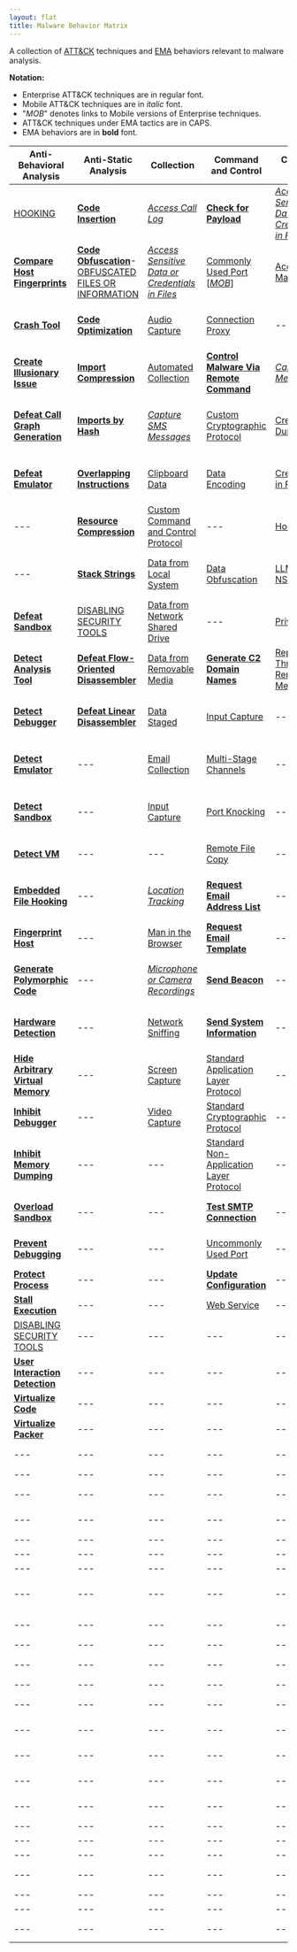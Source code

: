 ```yaml
---
layout: flat
title: Malware Behavior Matrix
---
```

A collection of [ATT&CK](https://attack.mitre.org) techniques and [EMA](https://collaborate.mitre.org/ema/index.php/ema:Main_Page) behaviors relevant to malware analysis.

**Notation:**
* Enterprise ATT&CK techniques are in regular font.
* Mobile ATT&CK techniques are in *italic* font.
* "*MOB*" denotes links to Mobile versions of Enterprise techniques.
* ATT&CK techniques under EMA tactics are in CAPS.
* EMA behaviors are in **bold** font.

|Anti-Behavioral Analysis|Anti-Static Analysis|Collection|Command and Control|Credential Access|Defense Evasion|Discovery|Effects|Execution|Exfiltration|Lateral Movement|Persistence|Privilege Escalation|
|------------------------|--------------------|----------|-------------------|-----------------|---------------|---------|-------|---------|------------|----------------|-----------|--------------------|
|[HOOKING](https://attack.mitre.org/wiki/Technique/T1179)|[**Code Insertion**](https://collaborate.mitre.org/ema/index.php/Ema-1008)|[*Access Call Log*](https://attack.mitre.org/mobile/index.php/Technique/MOB-T1036)|[**Check for Payload**](https://collaborate.mitre.org/ema/index.php/Ema-1236)|[*Access Sensitive Data or Credentials in Files*](https://attack.mitre.org/mobile/index.php/Technique/MOB-T1012)|[Access Token Manipulation](https://attack.mitre.org/wiki/Technique/T1134)|[Account Discovery](https://attack.mitre.org/wiki/Technique/T1087)|[**Access Premium Service**](https://collaborate.mitre.org/ema/index.php/Ema-1178)|[AppleScript](https://attack.mitre.org/wiki/Technique/T1155)|[Automated Exfiltration](https://attack.mitre.org/wiki/Technique/T1020)|[AppleScript](https://attack.mitre.org/wiki/Technique/T1155)|[.bash_profile and .bashrc](https://attack.mitre.org/wiki/Technique/T1156)|[Application Shimming](https://attack.mitre.org/wiki/Technique/T1138)|
|[**Compare Host Fingerprints**](https://collaborate.mitre.org/ema/index.php/Ema-1120)|[**Code Obfuscation**](https://collaborate.mitre.org/ema/index.php/Ema-1004)-[OBFUSCATED FILES OR INFORMATION](https://attack.mitre.org/wiki/Technique/T1027)|[*Access Sensitive Data or Credentials in Files*](https://attack.mitre.org/mobile/index.php/Technique/MOB-T1012)|[Commonly Used Port](https://attack.mitre.org/wiki/Technique/T1043) [[*MOB*]](https://attack.mitre.org/mobile/index.php/Technique/MOB-T1039)|[Account Manipulation](https://attack.mitre.org/wiki/Technique/T1090)|[*Application Discovery*](https://attack.mitre.org/mobile/index.php/Technique/MOB-T1021)|[*Application Discovery*](https://attack.mitre.org/mobile/index.php/Technique/MOB-T1021)|[**Click Fraud**](https://collaborate.mitre.org/ema/index.php/Ema-1179)|[Command-Line Interface](https://attack.mitre.org/wiki/Technique/T1059)|[Data Compressed](https://attack.mitre.org/wiki/Technique/T1002)|[**Autonomous Remote Infection**](https://collaborate.mitre.org/ema/index.php/Ema-1216)|[Application Shimming](https://attack.mitre.org/wiki/Technique/T1138)|[Bypass User Account Control](https://attack.mitre.org/wiki/Technique/T1088)|
|[**Crash Tool**](https://collaborate.mitre.org/ema/index.php/Ema-1049)|[**Code Optimization**](https://collaborate.mitre.org/ema/index.php/Ema-1037)|[Audio Capture](https://attack.mitre.org/wiki/Technique/T1123)|[Connection Proxy](https://attack.mitre.org/wiki/Technique/T1090)|---|[Binary Padding](https://attack.mitre.org/wiki/Technique/T1009)|[Application Window Discovery](https://attack.mitre.org/wiki/Technique/T1010)|[**Consume System Resources**](https://collaborate.mitre.org/ema/index.php/Ema-1177)|[Dynamic Data Exchange](https://attack.mitre.org/wiki/Technique/T1173)|[Data Encrypted](https://attack.mitre.org/wiki/Technique/T1022)|[Distributed Component Object Model](https://attack.mitre.org/wiki/Technique/T1175)|[BITS Jobs](https://attack.mitre.org/wiki/Technique/T1197)|[Explotation for Privilege Escalation](https://attack.mitre.org/wiki/Technique/T1068)|
|[**Create Illusionary Issue**](https://collaborate.mitre.org/ema/index.php/Ema-1031)|[**Import Compression**](https://collaborate.mitre.org/ema/index.php/Ema-1030)|[Automated Collection](https://attack.mitre.org/wiki/Technique/T1119)|[**Control Malware Via Remote Command**](https://collaborate.mitre.org/ema/index.php/Ema-1241)|[*Capture SMS Messages*](https://attack.mitre.org/mobile/index.php/Technique/MOB-T1015)|[BITS Jobs](https://attack.mitre.org/wiki/Technique/T1197)|[*Device Type Discovery*](https://attack.mitre.org/mobile/index.php/Technique/MOB-T1022)|[**Denial of Service**](https://collaborate.mitre.org/ema/index.php/Ema-1175)|[Execution through API](https://attack.mitre.org/wiki/Technique/T1106)|[Exfiltration Over Alternative Protocol](https://attack.mitre.org/wiki/Technique/T1048)|[Exploitation of Remote Services](https://attack.mitre.org/wiki/Technique/T1210)|[Bootkit](https://attack.mitre.org/wiki/Technique/T1067)|[File System Permissions Weakness](https://attack.mitre.org/wiki/Technique/T1044)|
|[**Defeat Call Graph Generation**](https://collaborate.mitre.org/ema/index.php/Ema-1228)|[**Imports by Hash**](https://collaborate.mitre.org/ema/index.php/Ema-1036)|[*Capture SMS Messages*](https://attack.mitre.org/mobile/index.php/Technique/MOB-T1015)|[Custom Cryptographic Protocol](https://attack.mitre.org/wiki/Technique/T1024)|[Credential Dumping](https://attack.mitre.org/wiki/Technique/T1003)|[Bypass User Account Control](https://attack.mitre.org/wiki/Technique/T1088)|[*Local Network Configuration Discovery*](https://attack.mitre.org/mobile/index.php/Technique/MOB-T1025)|[**Destroy Hardware**](https://collaborate.mitre.org/ema/index.php/Ema-1196)|[Execution through Module Load](https://attack.mitre.org/wiki/Technique/T1129)|[Exfiltration Over Command and Control Channel](https://attack.mitre.org/wiki/Technique/T1041)|[Pass the Hash](https://attack.mitre.org/wiki/Technique/T1075)|[Change Default File Association](https://attack.mitre.org/wiki/Technique/T1042)|[Hooking](https://attack.mitre.org/wiki/Technique/T1179)|
|[**Defeat Emulator**](https://collaborate.mitre.org/ema/index.php/Ema-1268)|[**Overlapping Instructions**](https://collaborate.mitre.org/ema/index.php/Ema-1038)|[Clipboard Data](https://attack.mitre.org/wiki/Technique/T1115)|[Data Encoding](https://attack.mitre.org/wiki/Technique/T1132)|[Credentials in Files](https://attack.mitre.org/wiki/Technique/T1081)|[Code Signing](https://attack.mitre.org/wiki/Technique/T1116)|[Network Service Scanning](https://attack.mitre.org/wiki/Technique/T1046)|[**Encrypt Files**](https://collaborate.mitre.org/ema/index.php/Ema-1122)|[Exploitation for Client Execution](https://attack.mitre.org/wiki/Technique/T1202)|[Exfiltration Over Other Network Medium](https://attack.mitre.org/wiki/Technique/T1011)|[Remote Desktop Protocol](https://attack.mitre.org/wiki/Technique/T1076)|[Component Object Model Hijacking](https://attack.mitre.org/wiki/Technique/T1122)|[Image File Execution Options Injection](https://attack.mitre.org/wiki/Technique/T1183)|
|---|[**Resource Compression**](https://collaborate.mitre.org/ema/index.php/Ema-1039)|[Custom Command and Control Protocol](https://attack.mitre.org/wiki/Technique/T1094)|---|[Hooking](https://attack.mitre.org/wiki/Technique/T1179)|[Component Object Model Hijacking](https://attack.mitre.org/wiki/Technique/T1122)|[Peripheral Device Discovery](https://attack.mitre.org/wiki/Technique/T1120)|[**Erase Data**](https://collaborate.mitre.org/ema/index.php/Ema-1195)|[**Install Legitimate Software**](https://collaborate.mitre.org/ema/index.php/Ema-1137)|[Exfiltration Over Physical Medium](https://attack.mitre.org/wiki/Technique/T1052)|[Remote File Copy](https://attack.mitre.org/wiki/Technique/T1105)|[File System Permissions Weakness](https://attack.mitre.org/wiki/Technique/T1044)|[Launch Daemon](https://attack.mitre.org/wiki/Technique/T1160)|
|---|[**Stack Strings**](https://collaborate.mitre.org/ema/index.php/Ema-1044)|[Data from Local System](https://attack.mitre.org/wiki/Technique/T1005)|[Data Obfuscation](https://attack.mitre.org/wiki/Technique/T1001)|[LLMNR/NBT-NS Poisoning](https://attack.mitre.org/wiki/Technique/T1171)|[DCShadow](https://attack.mitre.org/wiki/Technique/T1207)|[Process Discovery](https://attack.mitre.org/wiki/Technique/T1057)|[**Manipulate File System Data**](https://collaborate.mitre.org/ema/index.php/Ema-1127)|[**Install Secondary Malware**](https://collaborate.mitre.org/ema/index.php/Ema-1138)|---|[Replication Through Removable Media](https://attack.mitre.org/wiki/Technique/T1091)|[Hidden File and Directories](https://attack.mitre.org/wiki/Technique/T1158)|[Process Injection](https://attack.mitre.org/wiki/Technique/T1055)|
|[**Defeat Sandbox**](https://collaborate.mitre.org/ema/index.php/Ema-1027)|[DISABLING SECURITY TOOLS](https://attack.mitre.org/wiki/Technique/T1089)|[Data from Network Shared Drive](https://attack.mitre.org/wiki/Technique/T1039)|---|[Private Keys](https://attack.mitre.org/wiki/Technique/T1145)|[Deobfuscate/Decode Files or Information](https://attack.mitre.org/wiki/Technique/T1140)|[Query Registry](https://attack.mitre.org/wiki/Technique/T1012)|[**Manipulate Network Traffic**](https://collaborate.mitre.org/ema/index.php/Ema-1126)|[**Install Secondary Module**](https://collaborate.mitre.org/ema/index.php/Ema-1136)|---|---|[Hooking](https://attack.mitre.org/wiki/Technique/T1179)|[Scheduled Task](https://attack.mitre.org/wiki/Technique/T1053)|
|[**Detect Analysis Tool**](https://collaborate.mitre.org/ema/index.php/Ema-1005)|[**Defeat Flow-Oriented Disassembler**](https://collaborate.mitre.org/ema/index.php/Ema-1227)|[Data from Removable Media](https://attack.mitre.org/wiki/Technique/T1025)|[**Generate C2 Domain Names**](https://collaborate.mitre.org/ema/index.php/Ema-1244)|[Replication Through Removable Media](https://attack.mitre.org/wiki/Technique/T1091)|[**Disable Kernel Patch Protection**](https://collaborate.mitre.org/ema/index.php/Ema-1146)|[Remote System Discovery](https://attack.mitre.org/wiki/Technique/T1018)|[*Premium SMS Toll Fraud*](https://attack.mitre.org/mobile/index.php/Technique/MOB-T1051)|[Local Job Scheduling](https://attack.mitre.org/wiki/Technique/T1168)|---|---|[Image File Execution Options Injection](https://attack.mitre.org/wiki/Technique/T1183)|[Setuid and Setguid](https://attack.mitre.org/wiki/Technique/T1166)|
|[**Detect Debugger**](https://collaborate.mitre.org/ema/index.php/Ema-1253)|[**Defeat Linear Disassembler**](https://collaborate.mitre.org/ema/index.php/Ema-1229)|[Data Staged](https://attack.mitre.org/wiki/Technique/T1074)|[Input Capture](https://attack.mitre.org/wiki/Technique/T1056)|---|---|[Security Software Discovery](https://attack.mitre.org/wiki/Technique/T1063)|[*Wipe Device Data*](https://attack.mitre.org/mobile/index.php/Technique/MOB-T1050)|[**Log Activity**](https://collaborate.mitre.org/ema/index.php/Ema-1134)|---|---|[Kernel Modules and Extensions](https://attack.mitre.org/wiki/Technique/T1215)|[Sudo](https://attack.mitre.org/wiki/Technique/T1169)|
|[**Detect Emulator**](https://collaborate.mitre.org/ema/index.php/Ema-1265)|---|[Email Collection](https://attack.mitre.org/wiki/Technique/T1114)|[Multi-Stage Channels](https://attack.mitre.org/wiki/Technique/T1104)|---|[**Disable System File Overwrite Protection**](https://collaborate.mitre.org/ema/index.php/Ema-1149)|[System Network Configuration Discovery](https://attack.mitre.org/wiki/Technique/T1016)|---|[PowerShell](https://attack.mitre.org/wiki/Technique/T1086)|---|---|[Launch Daemon](https://attack.mitre.org/wiki/Technique/T1160)|---|
|[**Detect Sandbox**](https://collaborate.mitre.org/ema/index.php/Ema-1233)|---|[Input Capture](https://attack.mitre.org/wiki/Technique/T1056)|[Port Knocking](https://attack.mitre.org/wiki/Technique/T1205)|---|[Disabling Security Tools](https://attack.mitre.org/wiki/Technique/T1089)|[System Network Connections Discovery](https://attack.mitre.org/wiki/Technique/T1049)|---|[**Prevent Concurrent Execution**](https://collaborate.mitre.org/ema/index.php/Ema-1261)|---|---|[Local Job Scheduling](https://attack.mitre.org/wiki/Technique/T1168)|---|
|[**Detect VM**](https://collaborate.mitre.org/ema/index.php/Ema-1239)|---|---|[Remote File Copy](https://attack.mitre.org/wiki/Technique/T1105)|---|[**Encrypt Self**](https://collaborate.mitre.org/ema/index.php/Ema-1165)[Obfuscated Files or Information](https://attack.mitre.org/wiki/Technique/T1027)|[System Owner/User Discovery](https://attack.mitre.org/wiki/Technique/T1033)|---|[Regsvr32](https://attack.mitre.org/wiki/Technique/T1117)|---|---|[Modify Existing Service](https://attack.mitre.org/wiki/Technique/T1031)|---|
|[**Embedded File Hooking**](https://collaborate.mitre.org/ema/index.php/Ema-1048)|---|[*Location Tracking*](https://attack.mitre.org/mobile/index.php/Technique/MOB-T1033)|[**Request Email Address List**](https://collaborate.mitre.org/ema/index.php/Ema-1123)|---|[**Evade Static Heuristic**](https://collaborate.mitre.org/ema/index.php/Ema-1252)|[System Service Discovery](https://attack.mitre.org/wiki/Technique/T1007)|---|[Rundll32](https://attack.mitre.org/wiki/Technique/T1085)|---|---|[*Modify Trusted Execution Environment*](https://attack.mitre.org/mobile/index.php/Technique/MOB-T1002)|---|
|[**Fingerprint Host**](https://collaborate.mitre.org/ema/index.php/Ema-1121)|---|[Man in the Browser](https://attack.mitre.org/wiki/Technique/T1185)|[**Request Email Template**](https://collaborate.mitre.org/ema/index.php/Ema-1124)|---|[**Execute Before/External to Kernel/Hypervisor**](https://collaborate.mitre.org/ema/index.php/Ema-1225)|[System Time Discovery](https://attack.mitre.org/wiki/Technique/T1124)|---|[Scheduled Task](https://attack.mitre.org/wiki/Technique/T1053)|---|---|[New Service](https://attack.mitre.org/wiki/Technique/T1050)|---|
|[**Generate Polymorphic Code**](https://collaborate.mitre.org/ema/index.php/Ema-1032)|---|[*Microphone or Camera Recordings*](https://attack.mitre.org/mobile/index.php/Technique/MOB-T1032)|[**Send Beacon**](https://collaborate.mitre.org/ema/index.php/Ema-1237)|---|[**Execute Non-main CPU Code**](https://collaborate.mitre.org/ema/index.php/Ema-1221)|[System Information Discovery](https://attack.mitre.org/wiki/Technique/T1082) [[*MOB*]](https://attack.mitre.org/mobile/index.php/Technique/MOB-T1029)|---|[Scripting](https://attack.mitre.org/wiki/Technique/T1064)|---|---|[Office Application Setup](https://attack.mitre.org/wiki/Technique/T1137)|---|
|[**Hardware Detection**](https://collaborate.mitre.org/ema/index.php/Ema-1022)|---|[Network Sniffing](https://attack.mitre.org/wiki/Technique/T1040)|[**Send System Information**](https://collaborate.mitre.org/ema/index.php/Ema-1238)|---|[**Execute Stealthy Code**](https://collaborate.mitre.org/ema/index.php/Ema-1223)|[File and Directory Discovery](https://attack.mitre.org/wiki/Technique/T1083) [[*MOB*]](https://attack.mitre.org/mobile/index.php/Technique/MOB-T1023)|---|[**Send Email Message**](https://collaborate.mitre.org/ema/index.php/Ema-1125)|---|---|[**Persist After OS Changes**](https://collaborate.mitre.org/ema/index.php/Ema-1208)|---|
|[**Hide Arbitrary Virtual Memory**](https://collaborate.mitre.org/ema/index.php/Ema-1172)|---|[Screen Capture](https://attack.mitre.org/wiki/Technique/T1113)|[Standard Application Layer Protocol](https://attack.mitre.org/wiki/Technique/T1071)|---|[Exploitation for Defense Evasion](https://attack.mitre.org/wiki/Technique/T1211)|---|---|[Service Execution](https://attack.mitre.org/wiki/Technique/T1035)|---|---|[**Persist After System Reboot**](https://collaborate.mitre.org/ema/index.php/Ema-1209)|---|
|[**Inhibit Debugger**](https://collaborate.mitre.org/ema/index.php/Ema-1024)|---|[Video Capture](https://attack.mitre.org/wiki/Technique/T1125)|[Standard Cryptographic Protocol](https://attack.mitre.org/wiki/Technique/T1032)|---|---|---|---|[**Suicide Exit**](https://collaborate.mitre.org/ema/index.php/Ema-1135)|---|---|[Port Knocking](https://attack.mitre.org/wiki/Technique/T1205)|---|
|[**Inhibit Memory Dumping**](https://collaborate.mitre.org/ema/index.php/Ema-1173)|---|---|[Standard Non-Application Layer Protocol](https://attack.mitre.org/wiki/Technique/T1095)|---|[File Deletion](https://attack.mitre.org/wiki/Technique/T1107)|---|---|[**Test SMTP Connection**](https://collaborate.mitre.org/ema/index.php/Ema-1174)|---|---|[Redundant Access](https://attack.mitre.org/wiki/Technique/T1108)|---|
|[**Overload Sandbox**](https://collaborate.mitre.org/ema/index.php/Ema-1235)|---|---|[**Test SMTP Connection**](https://collaborate.mitre.org/ema/index.php/Ema-1174)|---|[File System Logical Offsets](https://attack.mitre.org/wiki/Technique/T1006)|---|---|[Windows Management Instrumentation](https://attack.mitre.org/wiki/Technique/T1047)|---|---|[Registry Run Keys / Start Folder](https://attack.mitre.org/wiki/Technique/T1060)|---|
|[**Prevent Debugging**](https://collaborate.mitre.org/ema/index.php/Ema-1230)|---|---|[Uncommonly Used Port](https://attack.mitre.org/wiki/Technique/T1065)|---|[Hidden File and Directories](https://attack.mitre.org/wiki/Technique/T1158)|---|---|---|---|---|[**Re-instantiate Self**](https://collaborate.mitre.org/ema/index.php/Ema-1212)|---|
|[**Protect Process**](https://collaborate.mitre.org/ema/index.php/Ema-1034)|---|---|[**Update Configuration**](https://collaborate.mitre.org/ema/index.php/Ema-1240)|---|[**Hide Kernel Modules**](https://collaborate.mitre.org/ema/index.php/Ema-1015)|---|---|---|---|---|[Scheduled Task](https://attack.mitre.org/wiki/Technique/T1053)|---|
|[**Stall Execution**](https://collaborate.mitre.org/ema/index.php/Ema-1013)|---|---|[Web Service](https://attack.mitre.org/wiki/Technique/T1102)|---|[Rootkit](https://attack.mitre.org/wiki/Technique/T1014)|---|---|---|---|---|[Timestomp](https://attack.mitre.org/wiki/Technique/T1099)|---|
|[DISABLING SECURITY TOOLS](https://attack.mitre.org/wiki/Technique/T1089)|---|---|---|---|[**Hide Services**](https://collaborate.mitre.org/ema/index.php/Ema-1219)|---|---|---|---|---|---|---|
|[**User Interaction Detection**](https://collaborate.mitre.org/ema/index.php/Ema-1021)|---|---|---|---|[**Hide Threads**](https://collaborate.mitre.org/ema/index.php/Ema-1218)|---|---|---|---|---|---|---|
|[**Virtualize Code**](https://collaborate.mitre.org/ema/index.php/Ema-1046)|---|---|---|---|[**Hide Userspace Libraries**](https://collaborate.mitre.org/ema/index.php/Ema-1222)|---|---|---|---|---|---|---|
|[**Virtualize Packer**](https://collaborate.mitre.org/ema/index.php/Ema-1047)|---|---|---|---|[HISTCONTROL](https://attack.mitre.org/wiki/Technique/T1148)|---|---|---|---|---|---|---|
|---|---|---|---|---|[Image File Execution Options Injection](https://attack.mitre.org/wiki/Technique/T1183)|---|---|---|---|---|---|---|
|---|---|---|---|---|[Indicator Blocking](https://attack.mitre.org/wiki/Technique/T1054)|---|---|---|---|---|---|---|
|---|---|---|---|---|[Indirect Command Execution](https://attack.mitre.org/wiki/Technique/T1202)|---|---|---|---|---|---|---|
|---|---|---|---|---|[Install Root Certificate](https://attack.mitre.org/wiki/Technique/T1130)|---|---|---|---|---|---|---|
|---|---|---|---|---|---|---|---|---|---|---|---|---|
|---|---|---|---|---|[Masquerading](https://attack.mitre.org/wiki/Technique/T1036)|---|---|---|---|---|---|---|
|---|---|---|---|---|[Modify Registry](https://attack.mitre.org/wiki/Technique/T1112)|---|---|---|---|---|---|---|
|---|---|---|---|---|[*Modify Trusted Execution Environment*](https://attack.mitre.org/mobile/index.php/Technique/MOB-T1002)|---|---|---|---|---|---|---|
|---|---|---|---|---|[Obfuscated Files or Information](https://attack.mitre.org/wiki/Technique/T1027)|---|---|---|---|---|---|---|
|---|---|---|---|---|[Port Knocking](https://attack.mitre.org/wiki/Technique/T1205)|---|---|---|---|---|---|---|
|---|---|---|---|---|[**Prevent API Unhooking**](https://collaborate.mitre.org/ema/index.php/Ema-1180)|---|---|---|---|---|---|---|
|---|---|---|---|---|[**Prevent File Access**](https://collaborate.mitre.org/ema/index.php/Ema-1184)|---|---|---|---|---|---|---|
|---|---|---|---|---|[**Prevent File Deletion**](https://collaborate.mitre.org/ema/index.php/Ema-1181)|---|---|---|---|---|---|---|
|---|---|---|---|---|[**Prevent Memory Access**](https://collaborate.mitre.org/ema/index.php/Ema-1183)|---|---|---|---|---|---|---|
|---|---|---|---|---|[**Prevent Native API Hooking**](https://collaborate.mitre.org/ema/index.php/Ema-1226)|---|---|---|---|---|---|---|
|---|---|---|---|---|[**Prevent Registry Access**](https://collaborate.mitre.org/ema/index.php/Ema-1185)|---|---|---|---|---|---|---|
|---|---|---|---|---|[**Prevent Registry Deletion**](https://collaborate.mitre.org/ema/index.php/Ema-1182)|---|---|---|---|---|---|---|
|---|---|---|---|---|[Process Injection](https://attack.mitre.org/wiki/Technique/T1055)|---|---|---|---|---|---|---|
|---|---|---|---|---|[Redundant Access](https://attack.mitre.org/wiki/Technique/T1108)|---|---|---|---|---|---|---|
|---|---|---|---|---|[Regsvr32](https://attack.mitre.org/wiki/Technique/T1117)|---|---|---|---|---|---|---|
|---|---|---|---|---|[**Remove SMS Warning Messages**](https://collaborate.mitre.org/ema/index.php/Ema-1141)|---|---|---|---|---|---|---|
|---|---|---|---|---|[Software Packing](https://attack.mitre.org/wiki/Technique/T1045)|---|---|---|---|---|---|---|
|---|---|---|---|---|[Web Service](https://attack.mitre.org/wiki/Technique/T1102)|---|---|---|---|---|---|---|
|---|---|---|---|---|[**Block Security Websites**](https://collaborate.mitre.org/ema/index.php/Ema-1154)|---|---|---|---|---|---|---|

